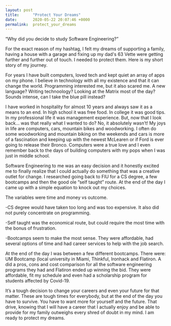 ```yaml
---
layout: post
title:      "Protect Your Dreams"
date:       2020-05-22 20:07:46 +0000
permalink:  protect_your_dreams
---
```



“Why did you decide to study Software Engineering?”

For the exact reason of my hashtag, I felt my dreams of supporting a family, having a house with a garage and fixing up my dad's 63 Vette were getting further and further out of touch. I needed to protect them. Here is my short story of my journey.


For years I have built computers, loved tech and kept quiet an array of apps on my phone. I believe in technology with all my existence and that it can change the world. Programming interested me,  but it also scared me. A new language? Writing technoology? Looking at the Matrix most of the day? Sounds intense, can I take the blue pill instead?

I have worked in hospitality for almost 10 years and always saw it as a means to an end. In high school it was free food. In college it was good tips. In my professional life it was management experience. But, now that I look back… was that really what I wanted to do? No, it absolutely wasn’t! My joys in life are computers, cars, mountain bikes and woodworking. I often do some woodworking and mountain biking on the weekends and cars is more of a fascination and keeping up with the newest McLearen or if Ford is ever going to release their Bronco. Computers were a true love and I even remember back to the days of building computers with my pops when I was just in middle school.

Software Engineering to me was an easy decision and it honestly excited me to finally realize that I could actually do something that was a creative outlet for change. I researched going back to FIU for a CS degree, a few bootcamps and then the good ole “self taught” route. At the end of the day I came up with a simple equation to knock out my choices.

The variables were time and money vs outcome.

-CS degree would have taken too long and was too expensive. It also did not purely concentrate on programming.

-Self taught was the economical route, but could require the most time with the bonus of frustration.

-Bootcamps seem to make the most sense. They were affordable, had several options of time and had career services to help with the job search.

At the end of the day I was between a few different bootcamps. There were: UM Bootcamp (local university in Miami, Thinkful, Ironhack and Flatiron. A did a pros, cons and cost comparison for all the software engineering programs they had and Flatiron ended up winning the bid. They were affordable, fit my schedule and even had a scholarship program for students affected by Covid-19.

It’s a tough decision to change your careers and even your future for that matter. These are tough times for everybody, but at the end of the day you have to survive. You have to want more for yourself and the future. That drive, knowing that I will have a career that I actually enjoy and be able to provide for my family outweighs every shred of doubt in my mind. I am ready to protect my dreams.

